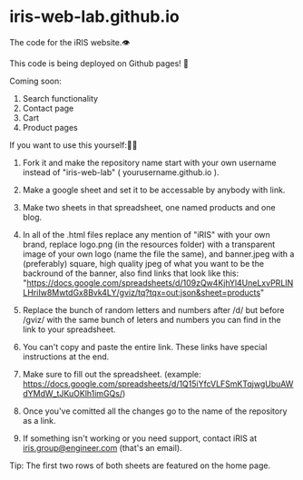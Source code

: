 # iris-web-lab.github.io

The code for the iRIS website.👁️

This code is being deployed on Github pages! 🤩

Coming soon:
1. Search functionality
2. Contact page
3. Cart
4. Product pages

If you want to use this yourself:🧑‍🔧
1. Fork it and make the repository name start with your own username instead of "iris-web-lab" ( yourusername.github.io ).
2. Make a google sheet and set it to be accessable by anybody with link.
3. Make two sheets in that spreadsheet, one named products and one blog.
4. In all of the .html files replace any mention of "iRIS" with your own brand, replace logo.png (in the resources folder) with a transparent image of your own logo (name the file the same), and banner.jpeg with a (preferably) square, high quality jpeg of what you want to be the backround of the banner, also find links that look like this:
"https://docs.google.com/spreadsheets/d/109zQw4KjhYl4UneLxvPRLINLHriIw8MwtdGx8Bvk4LY/gviz/tq?tqx=out:json&sheet=products"
5. Replace the bunch of random letters and numbers after /d/ but before /gviz/ with the same bunch of leters and numbers you can find in the link to your spreadsheet.
6. You can't copy and paste the entire link. These links have special instructions at the end.
7. Make sure to fill out the spreadsheet. (example: https://docs.google.com/spreadsheets/d/1Q15iYfcVLFSmKTqjwgUbuAWdYMdW_tJKuOKlh1imGQs/)
8. Once you've comitted all the changes go to the name of the repository as a link.

10. If something isn't working or you need support, contact iRIS at iris.group@engineer.com (that's an email).

Tip: The first two rows of both sheets are featured on the home page.
